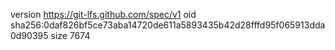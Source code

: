 version https://git-lfs.github.com/spec/v1
oid sha256:0daf826bf5ce73aba14720de611a5893435b42d28fffd95f065913dda0d90395
size 7674
